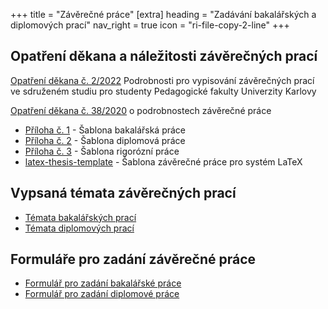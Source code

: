+++
title = "Závěrečné práce"
[extra]
heading = "Zadávání bakalářských a diplomových prací"
nav_right = true
icon = "ri-file-copy-2-line"
+++

## Opatření děkana a náležitosti závěrečných prací

[Opatření děkana č. 2/2022][opad202202] Podrobnosti pro vypisování závěrečných prací ve sdruženém studiu pro studenty Pedagogické fakulty Univerzity Karlovy

[Opatření děkana č. 38/2020][opad202038] o podrobnostech závěrečné práce

- [Příloha č. 1][opad202038p1] - Šablona bakalářská práce
- [Příloha č. 2][opad202038p2] - Šablona diplomová práce
- [Příloha č. 3][opad202038p3] - Šablona rigorózní práce
- [latex-thesis-template][latex-thesis-template] - Šablona závěrečné práce pro systém LaTeX

## Vypsaná témata závěrečných prací

- [Témata bakalářských prací][temataBP]
- [Témata diplomových prací][temataDP]

## Formuláře pro zadání závěrečné práce

- [Formulář pro zadání bakalářské práce][zadaniBP]
- [Formulář pro zadání diplomové práce][zadaniDP]

 
[opad202202]: https://wwwmod.pedf.cuni.cz/udeska/files/opatreni_dekana/opad_c._22022_podrobnosti_pro_vypisovani_zaverecnych_praci_ve_sdruzenem_studiu_pro_studenty.pdf
[opad202038]: https://wwwmod.pedf.cuni.cz/udeska/files/opatreni_dekana/opad_k_podrobnostem_zaverecne_prace_2020.pdf
[opad202038p1]: https://wwwmod.pedf.cuni.cz/udeska/files/opatreni_dekana/priloha_c_1_bakalarska_prace.docx
[opad202038p2]: https://wwwmod.pedf.cuni.cz/udeska/files/opatreni_dekana/priloha_c_2_diplomova_prace.docx
[opad202038p3]: https://wwwmod.pedf.cuni.cz/udeska/files/opatreni_dekana/priloha_c_3_rigorozni_prace.docx
[latex-thesis-template]: https://github.com/pedf-uk/latex-thesis-template

[temataBP]: https://drive.google.com/file/d/1NicBlJp_QBzFBiJDffK4sfB8vXPSSUB-/view
[temataDP]: https://drive.google.com/file/d/1SOQXWOTt_Veb2Mrpddb6JmvAtj2GxUfN/view

[zadaniBP]: https://docs.google.com/document/d/1zUd8Fd8zs9QbpQyQUNdSoGRu0X71BoVxUSrusBtAMPY/edit?usp=sharing
[zadaniDP]: https://docs.google.com/document/d/1sCDJAsQ-gRdmGQY6K-8QvKtUBuBJTEg5cuaJ-h-JSAY/edit?usp=sharing